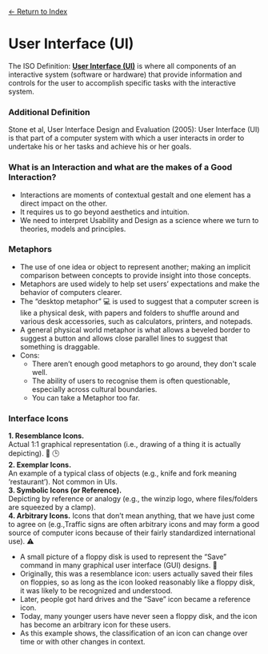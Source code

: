 [← Return to Index](https://github.com/kspra3/FIT3175-Notes)

# User Interface (UI)
The ISO Definition: [**User Interface (UI)**](https://en.wikipedia.org/wiki/User_interface) is where all components of an interactive system (software or hardware) that provide information and controls for the user to accomplish specific tasks with the interactive system.

### Additional Definition
Stone et al, User Interface Design and Evaluation (2005): User Interface (UI) is that part of a computer system with which a user interacts in order to undertake his or her tasks and achieve his or her goals.

### What is an Interaction and what are the makes of a Good Interaction?
* Interactions are moments of contextual gestalt and one element has a direct impact on the other.
* It requires us to go beyond aesthetics and intuition.
* We need to interpret Usability and Design as a science where we turn to theories, models and principles.

### Metaphors
* The use of one idea or object to represent another; making an implicit comparison between concepts to provide insight into those concepts.
* Metaphors are used widely to help set users’ expectations and make the behavior of computers clearer.
* The “desktop metaphor” :computer: is used to suggest that a computer screen is like a physical desk, with papers and folders to shuffle around and various desk accessories, such as calculators, printers, and notepads.
* A general physical world metaphor is what allows a beveled border to suggest a button and allows close parallel lines to suggest that something is draggable.
* Cons:
  * There aren’t enough good metaphors to go around, they don't scale well.
  * The ability of users to recognise them is often questionable, especially across cultural boundaries.
  * You can take a Metaphor too far.
 
### Interface Icons
**1. Resemblance Icons.**  
Actual 1:1 graphical representation (i.e., drawing of a thing it is actually depicting). :email: :clock3:  
**2. Exemplar Icons.**  
An example of a typical class of objects (e.g., knife and fork meaning ‘restaurant’).
Not common in UIs.  
**3. Symbolic Icons (or Reference).**  
Depicting by reference or analogy (e.g., the winzip logo, where files/folders are
squeezed by a clamp).  
**4. Arbitrary Icons.** 
Icons that don’t mean anything, that we have just come to agree on (e.g.,Traffic signs are often arbitrary icons and may form a good source of computer icons because of their fairly standardized international use). :warning:
* A small picture of a floppy disk is used to represent the “Save” command in many graphical user interface (GUI) designs. :floppy_disk:
* Originally, this was a resemblance icon: users actually saved their files on floppies, so as long as the icon looked reasonably like a floppy disk, it was likely to be recognized and understood.
* Later, people got hard drives and the “Save” icon became a reference icon.
* Today, many younger users have never seen a floppy disk, and the icon has become an arbitrary icon for these users.
* As this example shows, the classification of an icon can change over time or with other changes in context.

